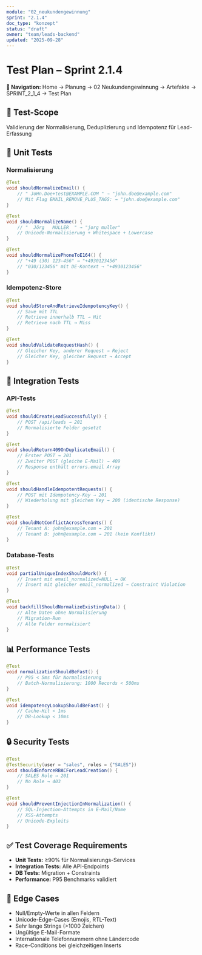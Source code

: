 ```yaml
---
module: "02_neukundengewinnung"
sprint: "2.1.4"
doc_type: "konzept"
status: "draft"
owner: "team/leads-backend"
updated: "2025-09-28"
---
```


# Test Plan – Sprint 2.1.4

**📍 Navigation:** Home → Planung → 02 Neukundengewinnung → Artefakte → SPRINT_2_1_4 → Test Plan

## 🎯 Test-Scope
Validierung der Normalisierung, Deduplizierung und Idempotenz für Lead-Erfassung

## 🧪 Unit Tests

### **Normalisierung**
```java
@Test
void shouldNormalizeEmail() {
    // " JoHn.Doe+test@EXAMPLE.COM " → "john.doe@example.com"
    // Mit Flag EMAIL_REMOVE_PLUS_TAGS: → "john.doe@example.com"
}

@Test
void shouldNormalizeName() {
    // "  Jörg   MÜLLER  " → "jorg muller"
    // Unicode-Normalisierung + Whitespace + Lowercase
}

@Test
void shouldNormalizePhoneToE164() {
    // "+49 (30) 123-456" → "+4930123456"
    // "030/123456" mit DE-Kontext → "+4930123456"
}
```

### **Idempotenz-Store**
```java
@Test
void shouldStoreAndRetrieveIdempotencyKey() {
    // Save mit TTL
    // Retrieve innerhalb TTL → Hit
    // Retrieve nach TTL → Miss
}

@Test
void shouldValidateRequestHash() {
    // Gleicher Key, anderer Request → Reject
    // Gleicher Key, gleicher Request → Accept
}
```

## 🔗 Integration Tests

### **API-Tests**
```java
@Test
void shouldCreateLeadSuccessfully() {
    // POST /api/leads → 201
    // Normalisierte Felder gesetzt
}

@Test
void shouldReturn409OnDuplicateEmail() {
    // Erster POST → 201
    // Zweiter POST (gleiche E-Mail) → 409
    // Response enthält errors.email Array
}

@Test
void shouldHandleIdempotentRequests() {
    // POST mit Idempotency-Key → 201
    // Wiederholung mit gleichem Key → 200 (identische Response)
}

@Test
void shouldNotConflictAcrossTenants() {
    // Tenant A: john@example.com → 201
    // Tenant B: john@example.com → 201 (kein Konflikt)
}
```

### **Database-Tests**
```java
@Test
void partialUniqueIndexShouldWork() {
    // Insert mit email_normalized=NULL → OK
    // Insert mit gleicher email_normalized → Constraint Violation
}

@Test
void backfillShouldNormalizeExistingData() {
    // Alte Daten ohne Normalisierung
    // Migration-Run
    // Alle Felder normalisiert
}
```

## 📊 Performance Tests

```java
@Test
void normalizationShouldBeFast() {
    // P95 < 5ms für Normalisierung
    // Batch-Normalisierung: 1000 Records < 500ms
}

@Test
void idempotencyLookupShouldBeFast() {
    // Cache-Hit < 1ms
    // DB-Lookup < 10ms
}
```

## 🔒 Security Tests

```java
@Test
@TestSecurity(user = "sales", roles = {"SALES"})
void shouldEnforceRBACForLeadCreation() {
    // SALES Role → 201
    // No Role → 403
}

@Test
void shouldPreventInjectionInNormalization() {
    // SQL-Injection-Attempts in E-Mail/Name
    // XSS-Attempts
    // Unicode-Exploits
}
```

## ✅ Test Coverage Requirements
- **Unit Tests:** ≥90% für Normalisierungs-Services
- **Integration Tests:** Alle API-Endpoints
- **DB Tests:** Migration + Constraints
- **Performance:** P95 Benchmarks validiert

## 🚨 Edge Cases
- Null/Empty-Werte in allen Feldern
- Unicode-Edge-Cases (Emojis, RTL-Text)
- Sehr lange Strings (>1000 Zeichen)
- Ungültige E-Mail-Formate
- Internationale Telefonnummern ohne Ländercode
- Race-Conditions bei gleichzeitigen Inserts